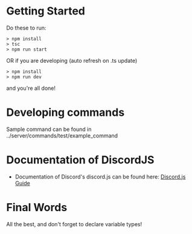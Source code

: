 # Getting Started
Do these to run:


```
> npm install
> tsc
> npm run start
```

OR if you are developing (auto refresh on .ts update)

```
> npm install
> npm run dev
```

and you're all done!

# Developing commands
Sample command can be found in ../server/commands/test/example_command

# Documentation of DiscordJS
- Documentation of Discord's discord.js can be found here: [Discord.js Guide](https://discord.js.org/#/docs/main/stable/general/welcome)

# Final Words
All the best, and don't forget to declare variable types!
